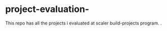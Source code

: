 # project-evaluation-
This repo has all the projects i evaluated at scaler build-projects program. . 
